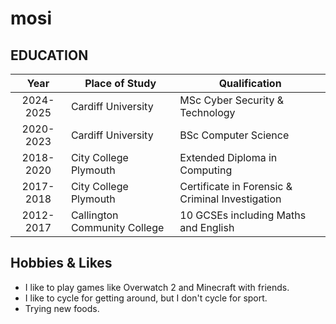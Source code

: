 # mosi

## EDUCATION

| Year | Place of Study | Qualification|
| :-: | - | - |
| 2024-2025 | Cardiff University | MSc Cyber Security & Technology |
| 2020-2023 | Cardiff University | BSc Computer Science |
| 2018-2020 | City College Plymouth | Extended Diploma in Computing |
| 2017-2018 | City College Plymouth | Certificate in Forensic & Criminal Investigation |
| 2012-2017 | Callington Community College | 10 GCSEs including Maths and English |

## Hobbies & Likes

- I like to play games like Overwatch 2 and Minecraft with friends.
- I like to cycle for getting around, but I don't cycle for sport.
- Trying new foods.

